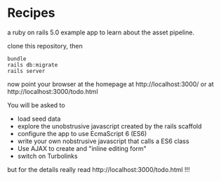 Recipes
=======

a ruby on rails 5.0 example app
to learn about the asset pipeline.

clone this repository, then

    bundle
    rails db:migrate
    rails server

now point your browser at the homepage at http://localhost:3000/
or at http://localhost:3000/todo.html 

You will be asked to

* load seed data
* explore the unobstrusive javascript created by the rails scaffold
* configure the app to use EcmaScript 6 (ES6)
* write your own nobstrusive javascript that calls a ES6 class
* Use AJAX to create and "inline editing form"
* switch on Turbolinks

but for the details really read
http://localhost:3000/todo.html  !!!
